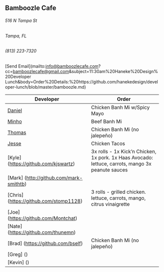 ## Bamboozle Cafe
###### 516 N Tampa St
###### Tampa, FL
###### (813) 223-7320
[Send Email](mailto:info@bamboozlecafe.com?cc=bamboozlecafe@gmail.com&subject=11:30am%20Haneke%20Design%20Developer Lunch&body=Order%20Details:%20https://github.com/hanekedesign/developer-lunch/blob/master/bamboozle.md)

Developer     | Order
--------------|---------------------
[Daniel](https://github.com/dtartaglia)           	| Chicken Banh Mi w/Spicy Mayo
[Minho](https://github.com/minhochoi)               | Beef Banh Mi
[Thomas](https://github.com/ThomasKomarnicki)       | Chicken Banh Mi (no jalepeño)
[Jesse](https://github.com/jessecurry)              | Chicken Tacos
[Kyle] (https://github.com/kjswartz)                | 3x rolls - 1x Kick’n Chicken, 1x pork. 1x Haas Avocado: lettuce, carrots, mango 3x peanute sauces
[Mark] (http://github.com/mark-smithtb)             | 
[Chris] (https://github.com/stomp1128)              | 3 rolls - grilled chicken. lettuce, carrots, mango, citrus vinaigrette
[Joe] (https://github.com/Montchat)                 | 
[Nate] (https://github.com/thunemn)                 | 
[Brad] (https://github.com/bself)                   | Chicken Banh Mi (no jalepeño)                                         
[Greg] ()                                           | 
[Kevin] ()                                          | 
